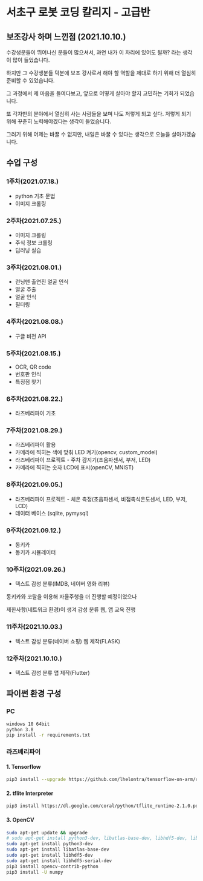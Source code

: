 # 서초구 로봇 코딩 칼리지 - 고급반

## 보조강사 하며 느낀점 (2021.10.10.)

수강생분들이 뛰어나신 분들이 많으셔서, 과연 내가 이 자리에 있어도 될까? 라는 생각이 많이 들었습니다.

하지만 그 수강생분들 덕분에 보조 강사로서 해야 할 역할을 제대로 하기 위해 더 열심히 준비할 수 있었습니다.

그 과정에서 제 마음을 들여다보고, 앞으로 어떻게 살아야 할지 고민하는 기회가 되었습니다.

또 각자만의 분야에서 열심히 사는 사람들을 보며 나도 저렇게 되고 싶다. 저렇게 되기 위해 꾸준히 노력해야겠다는 생각이 들었습니다.

그러기 위해 어제는 바꿀 수 없지만, 내일은 바꿀 수 있다는 생각으로 오늘을 살아가겠습니다.


## 수업 구성
### 1주차(2021.07.18.)
* python 기초 문법
* 이미지 크롤링

### 2주차(2021.07.25.)
* 이미지 크롤링
* 주식 정보 크롤링
* 딥러닝 실습

### 3주차(2021.08.01.)
* 런닝맨 출연진 얼굴 인식
* 얼굴 추출 
* 얼굴 인식
* 필터링

### 4주차(2021.08.08.)
* 구글 비전 API

### 5주차(2021.08.15.)
* OCR, QR code
* 번호판 인식
* 특징점 찾기

### 6주차(2021.08.22.)
* 라즈베리파이 기초

### 7주차(2021.08.29.)
* 라즈베리파이 활용
* 카메라에 찍히는 색에 맞춰 LED 켜기(opencv, custom_model)
* 라즈베리파이 프로젝트 - 주차 감지기(초음파센서, 부저, LED)
* 카메라에 찍히는 숫자 LCD에 표시(openCV, MNIST)

### 8주차(2021.09.05.)
* 라즈베리파이 프로젝트 - 체온 측정(초음파센서, 비접촉식온도센서, LED, 부저, LCD)
* 데이터 베이스 (sqlite, pymysql)

### 9주차(2021.09.12.)
* 동키카 
* 동키카 시뮬레이터

### 10주차(2021.09.26.)
* 텍스트 감성 분류(IMDB, 네이버 영화 리뷰)

동키카와 코랄을 이용해 자율주행을 더 진행할 예정이었으나 

제한사항(네트워크 환경)이 생겨 감성 분류 웹, 앱 교육 진행

### 11주차(2021.10.03.)
* 텍스트 감성 분류(네이버 쇼핑) 웹 제작(FLASK)

### 12주차(2021.10.10.)
* 텍스트 감성 분류 앱 제작(Flutter)


## 파이썬 환경 구성
### PC
```bash
windows 10 64bit
python 3.8
pip install -r requirements.txt
```
### 라즈베리파이
#### 1. Tensorflow

```bash
pip3 install --upgrade https://github.com/lhelontra/tensorflow-on-arm/releases/download/v2.4.0/tensorflow-2.4.0-cp37-none-linux_armv7l.whl
```

#### 2. tflite Interpreter
```bash
pip3 install https://dl.google.com/coral/python/tflite_runtime-2.1.0.post1-cp37-cp37m-linux_armv7l.whl
```

#### 3. OpenCV
```bash
sudo apt-get update && upgrade
# sudo apt-get install python3-dev, libatlas-base-dev, libhdf5-dev, libhdf5-serial-dev
sudo apt-get install python3-dev
sudo apt-get install libatlas-base-dev
sudo apt-get install libhdf5-dev 
sudo apt-get install libhdf5-serial-dev
pip3 install opencv-contrib-python
pip3 install -U numpy
```